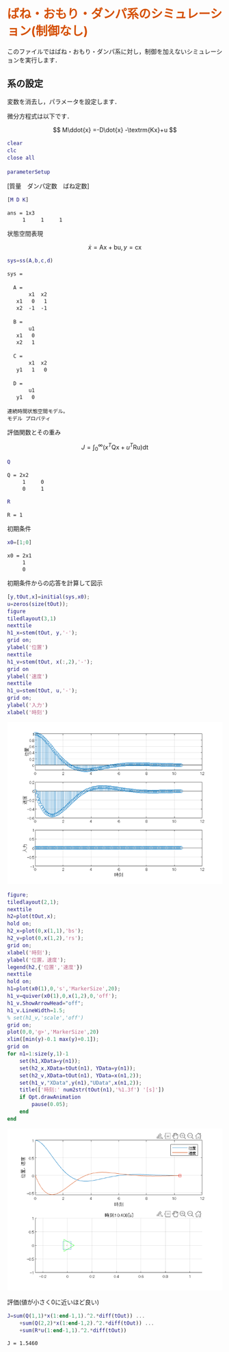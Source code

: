 
# <span style="color:rgb(213,80,0)">ばね・おもり・ダンパ系のシミュレーション(制御なし)</span>

このファイルではばね・おもり・ダンパ系に対し，制御を加えないシミュレーションを実行します．

## 系の設定

変数を消去し，パラメータを設定します．


微分方程式は以下です．

 $$ M\ddot{x} =-D\dot{x} -\textrm{Kx}+u $$ 
```matlab
clear
clc
close all

parameterSetup
```

[質量　ダンパ定数　ばね定数]

```matlab
[M D K]
```

```TextOutput
ans = 1x3    
     1     1     1
```

状態空間表現

 $$ \dot{x} =\textrm{Ax}+\textrm{bu},y=\textrm{cx} $$ 
```matlab
sys=ss(A,b,c,d)
```

```TextOutput
sys =
 
  A = 
       x1  x2
   x1   0   1
   x2  -1  -1
 
  B = 
       u1
   x1   0
   x2   1
 
  C = 
       x1  x2
   y1   1   0
 
  D = 
       u1
   y1   0
 
連続時間状態空間モデル。
モデル プロパティ
```

評価関数とその重み

 $$ J=\int_0^{\infty } \left(x^T \textrm{Qx}+u^T \textrm{Ru}\right)\textrm{dt} $$ 
```matlab
Q
```

```TextOutput
Q = 2x2    
     1     0
     0     1
```

```matlab
R
```

```TextOutput
R = 1
```

初期条件

```matlab
x0=[1;0]
```

```TextOutput
x0 = 2x1    
     1
     0
```

初期条件からの応答を計算して図示

```matlab
[y,tOut,x]=initial(sys,x0);
u=zeros(size(tOut));
figure
tiledlayout(3,1)
nexttile
h1_x=stem(tOut, y,'-');
grid on;
ylabel('位置')
nexttile
h1_v=stem(tOut, x(:,2),'-');
grid on
ylabel('速度')
nexttile
h1_u=stem(tOut, u,'-');
grid on;
ylabel('入力')
xlabel('時刻')
```

<center><img src="SpringMassDumper_noControl_media/figure_0.png" width="562" alt="figure_0.png"></center>


```matlab
figure;
tiledlayout(2,1);
nexttile
h2=plot(tOut,x);
hold on;
h2_x=plot(0,x(1,1),'bs');
h2_v=plot(0,x(1,2),'rs');
grid on;
xlabel('時刻');
ylabel('位置，速度');
legend(h2,{'位置','速度'})
nexttile
hold on;
h1=plot(x0(1),0,'s','MarkerSize',20);
h1_v=quiver(x0(1),0,x(1,2),0,'off');
h1_v.ShowArrowHead="off";
h1_v.LineWidth=1.5;
% set(h1_v,'scale','off')
grid on;
plot(0,0,'g>','MarkerSize',20)
xlim([min(y)-0.1 max(y)+0.1]);
grid on
for n1=1:size(y,1)-1
    set(h1,XData=y(n1));
    set(h2_x,XData=tOut(n1), YData=y(n1));
    set(h2_v,XData=tOut(n1), YData=x(n1,2));
    set(h1_v,"XData",y(n1),"UData",x(n1,2));
    title(['時刻:' num2str(tOut(n1),'%1.3f') '[s]'])
    if Opt.drawAnimation
        pause(0.05);
    end
end
```

<center><img src="SpringMassDumper_noControl_media/figure_1.png" width="562" alt="figure_1.png"></center>


評価(値が小さく0に近いほど良い)

```matlab
J=sum(Q(1,1)*x(1:end-1,1).^2.*diff(tOut)) ...
    +sum(Q(2,2)*x(1:end-1,2).^2.*diff(tOut)) ...
    +sum(R*u(1:end-1,1).^2.*diff(tOut))
```

```TextOutput
J = 1.5460
```
